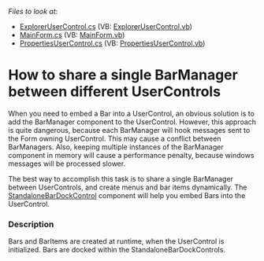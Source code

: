 <!-- default file list -->
*Files to look at*:

* [ExplorerUserControl.cs](./CS/B143239/ExplorerUserControl.cs) (VB: [ExplorerUserControl.vb](./VB/B143239/ExplorerUserControl.vb))
* [MainForm.cs](./CS/B143239/MainForm.cs) (VB: [MainForm.vb](./VB/B143239/MainForm.vb))
* [PropertiesUserControl.cs](./CS/B143239/PropertiesUserControl.cs) (VB: [PropertiesUserControl.vb](./VB/B143239/PropertiesUserControl.vb))
<!-- default file list end -->
# How to share a single BarManager between different UserControls


<p>When you need to embed a Bar into a UserControl, an obvious solution is to add the BarManager component to the UserControl. However, this approach is quite dangerous, because each BarManager will hook messages sent to the Form owning UserControl. This may cause a conflict between BarManagers. Also, keeping multiple instances of the BarManager component in memory will cause a performance penalty, because windows messages will be processed slower.</p><p>The best way to accomplish this task is to share a single BarManager between UserControls, and create menus and bar items dynamically. The <a href="http://documentation.devexpress.com/#WindowsForms/clsDevExpressXtraBarsStandaloneBarDockControltopic">StandaloneBarDockControl</a> component will help you embed Bars into the UserControl.</p>


<h3>Description</h3>

<p>Bars and BarItems are created at runtime, when the UserControl is initialized. Bars are docked within the StandaloneBarDockControls.</p>

<br/>


